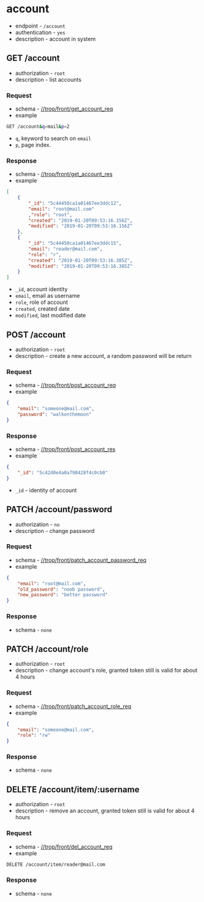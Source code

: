 # account

* endpoint - `/account`
* authentication - `yes`
* description - account in system

## GET /account

* authorization - `root`
* description - list accounts

### Request

* schema - [//trop/front/get_account_req](../schema/front/get_account_req.json)
* example

```bash
GET /account&q=mail&p=2
```

* `q`, keyword to search on `email`
* `p`, page index.

### Response

* schema - [//trop/front/get_account_res](../schema/front/get_account_res.json)
* example

```json
[
    {
        "_id": "5c44450ca1a01467ee3ddc12",
        "email": "root@mail.com"
        ,"role": "root",
        "created": "2019-01-20T09:53:16.156Z",
        "modified": "2019-01-20T09:53:16.156Z"
    },
    {
        "_id": "5c44450ca1a01467ee3ddc15",
        "email": "reader@mail.com",
        "role": "r",
        "created": "2019-01-20T09:53:16.385Z",
        "modified": "2019-01-20T09:53:16.385Z"
    }
]
```

* `_id`, account identity
* `email`, email as username
* `role`, role of account
* `created`, created date
* `modified`, last modified date

## POST /account

* authorization - `root`
* description - create a new account, a random password will be return

### Request

* schema - [//trop/front/post_account_req](../schema/front/post_account_req.json)
* example

```json
{
    "email": "someone@mail.com",
    "password": "walkonthemoon"
}
```

### Response

* schema - [//trop/front/post_account_res](../schema/front/post_account_res.json)
* example

```json
{
    "_id": "5c42d0e4a0a798428f4c0cb0"
}
```

* `_id` - identity of account

## PATCH /account/password

* authorization - `no`
* description - change password

### Request

* schema - [//trop/front/patch_account_password_req](../schema/front/patch_account_password_req.json)
* example

```json
{
    "email": "root@mail.com",
    "old_password": "noob password",
    "new_password": "better password"
}
```

### Response

* schema - `none`

## PATCH /account/role

* authorization - `root`
* description - change account's role, granted token still is valid for about
  4 hours

### Request

* schema - [//trop/front/patch_account_role_req](../schema/front/patch_account_role_req.json)
* example

```json
{
    "email": "someone@mail.com",
    "role": "rw"
}
```

### Response

* schema - `none`

## DELETE /account/item/:username

* authorization - `root`
* description - remove an account, granted token still is valid for about
  4 hours

### Request

* schema - [//trop/front/del_account_req](../schema/front/del_account_req)
* example

```bash
DELETE /account/item/reader@mail.com
```

### Response

* schema - `none`
